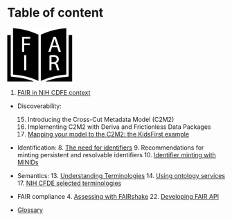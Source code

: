 # Table of content

<div>
<img src="../images/logo/logo.png" width="150"/>
</div>


1. [FAIR in NIH CDFE context](./00/fair-principles.html)
<!-- 2. Privacy and Ethics concerns -->
<!-- 3. Licensing data and metadata -->

* Discoverability:

	15. Introducing the Cross-Cut Metadata Model (C2M2)
	16. Implementing C2M2 with Deriva and Frictionless Data Packages
	7. [Mapping your model to the C2M2: the KidsFirst example](./07/seo.html)

* Identification:
	8. [The need for identifiers](./08/identifiers.html)
	9. Recommendations for minting persistent and resolvable identifiers
	10. [Identifier minting with MINIDs](./08/2/minids.html)
<!-- 11. Obtaining DOIs -->
<!-- 12. Finding digital objects - Terminologies and query expansion -->

* Semantics:
	13. [Understanding Terminologies](./10/ontologies.html)
	14. [Using ontology services](./11/onto-services.html)
	17. [NIH CFDE selected terminologies](./14/cfde-terminologies.html)



* FAIR compliance
	4. [Assessing with FAIRshake](./04/fairshake.html)
	22. [Developing FAIR API](./16/fair-api.html)


<!-- 18. [Experience from HMP](./15/1/hmp.html)
19. [Experience from the Metabolomics Workbench](./15/2/mw.html)
20. [Experience from GTEx](./15/3/gtex.html)
21. [Experience from LINCS](./15/4/lincs.html)
22. [Developing FAIR API](./16/fair-api.html) -->

* [Glossary](./CFDE_Glossary.html)

<!-- 23. Hosting databases and tools in the cloud -->
<!-- 24. Jupyter notebooks and CF data processing workflows -->

